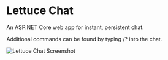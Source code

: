 # Lettuce Chat
An ASP.NET Core web app for instant, persistent chat.

Additional commands can be found by typing /? into the chat.

![Lettuce Chat Screenshot](https://translucency.azurewebsites.net/Images/Screenshots/LettuceChat2.png)
